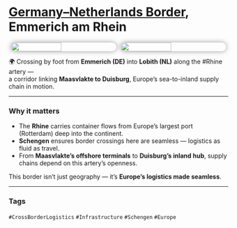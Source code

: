 # [Germany–Netherlands Border](https://maps.app.goo.gl/uSang8Bt6JGQrwJGA), Emmerich am Rhein

<div style="display:flex;flex-wrap:wrap;gap:10px;justify-content:center;">
  <img src="/alvin-site/JPG_VID/PXL_20221226_192637911.jpg?v=1"
       style="width:48%;border-radius:12px;box-shadow:0 0 12px rgba(0,0,0,0.4);">
  <img src="/alvin-site/JPG_VID/PXL_20221226_194712093.jpg?v=1"
       style="width:48%;border-radius:12px;box-shadow:0 0 12px rgba(0,0,0,0.4);">
</div>

🌍 Crossing by foot from **Emmerich (DE)** into **Lobith (NL)** along the #Rhine artery —  
a corridor linking **Maasvlakte to Duisburg**, Europe’s sea-to-inland supply chain in motion.  

---

### Why it matters
- The **Rhine** carries container flows from Europe’s largest port (Rotterdam) deep into the continent.  
- **Schengen** ensures border crossings here are seamless — logistics as fluid as travel.  
- From **Maasvlakte’s offshore terminals** to **Duisburg’s inland hub**, supply chains depend on this artery’s openness.  

This border isn’t just geography — it’s **Europe’s logistics made seamless**.  

---

### Tags  
`#CrossBorderLogistics` `#Infrastructure` `#Schengen` `#Europe`
